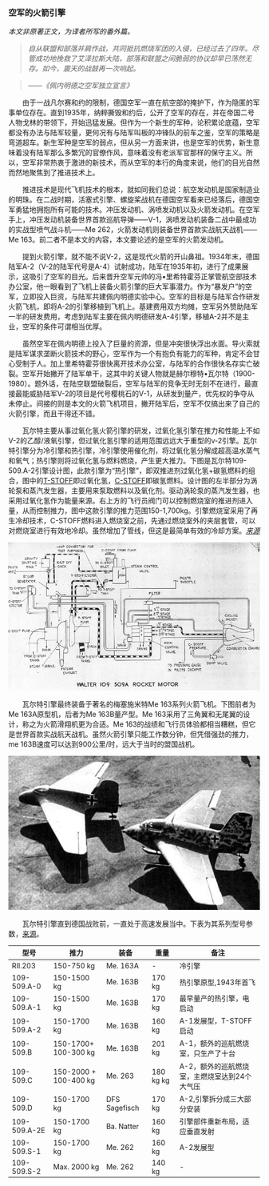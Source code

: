 ### 空军的火箭引擎

*本文非原著正文，为译者所写的番外篇。*

> *自从联盟和部落并肩作战，共同抵抗燃烧军团的入侵，已经过去了四年。尽管成功地挽救了艾泽拉斯大陆，部落和联盟之间脆弱的协议却早已荡然无存。如今，震天的战鼓再一次响起。*

> *——《佩内明德之空军独立宣言》*

　　由于一战凡尔赛和约的限制，德国空军一直在航空部的掩护下，作为隐匿的军事单位存在。直到1935年，纳粹撕毁和约后，公开了空军的存在，并在帝国二号人物戈林的带领下，开始迅猛发展。但作为一个新生的军种，论积累论底蕴，空军都没有办法与陆军较量，更何况有与陆军叫板的冲锋队的前车之鉴，空军的策略是弯道超车。新生军种是空军的弱点，但从另一方面来讲，也是空军的优势，新生意味着没有陆军那么多繁冗的官僚作风，意味着没有老派军官那样的保守主义。所以，空军非常热衷于激进的新技术，而从空军的本行的角度来说，他们的目光自然而然地聚焦到了推进技术上。

　　推进技术是现代飞机技术的根本，就如同我们总说：航空发动机是国家制造业的明珠。在二战时期，活塞式引擎、螺旋桨战机在德国空军看来已经落后，德国空军勇猛地拥抱所有可能的技术。冲压发动机、涡喷发动机以及火箭发动机。在空军手上，冲压发动机装备世界首款巡航导弹——V-1，涡喷发动机装备二战中最成功的实战型喷气战斗机——Me 262，火箭发动机则装备世界首款实战航天战机——Me 163。前二者不是本文的内容，本文要论述的是空军的火箭发动机。

　　提到火箭引擎，就不能不说V-2，这是现代火箭的开山鼻祖。1934年末，德国陆军A-2（V-2的陆军代号是A-4）试射成功，陆军在1935年初，进行了成果展示，这吸引了空军的目光。后来晋升空军元帅的冯•里希特霍芬正掌管航空部技术办公室，他一眼看到了飞机上装备火箭引擎的巨大军事潜力。作为“暴发户”的空军，立即投入巨资，与陆军共建佩内明德实验中心。空军的目标是与陆军合作研发火箭飞机，即将A-2的引擎移植到飞机上。基建费用双方均摊，空军另外赞助陆军一半的研发费用，考虑到陆军主要在佩内明德研发A-4引擎，移植A-2并不是主业，空军的条件可谓相当优厚。

　　虽然空军在佩内明德上投入了巨量的资源，但是冲突很快浮出水面。导火索就是陆军谋求垄断火箭技术的野心，空军作为一个有抱负有能力的军种，肯定不会甘心受制于人。加上里希特霍芬很快离开技术办公室，与陆军的合作很快名存实亡破裂。空军开始撇开了陆军单干，这其中的关键人物就是赫尔穆特•瓦尔特（1900-1980）。题外话，在陆空联盟破裂后，空军与陆军的竞争无时无刻不在进行，最直接最能威胁陆军V-2的项目是代号樱桃石的V-1，从研发到量产，优先权的争夺从未停止。间接的则是本文的火箭飞机项目，撇开陆军后，空军不仅搞出来了自己的火箭引擎，而且干得还不错。

　　瓦尔特主要从事过氧化氢火箭引擎的研发，过氧化氢引擎在推力和性能上不如V-2的乙醇/液氧引擎，但过氧化氢引擎的适用范围远远大于重型的v-2引擎。瓦尔特引擎分为冷引擎和热引擎，冷引擎使用催化剂，将过氧化氢分解成超高温水蒸气和氧气；热引擎则将过氧化氢与燃料燃烧，产生更大推力。下图是瓦尔特109-509.A-2引擎设计图，此款引擎为“热引擎”，即双推进剂过氧化氢+碳氢燃料的组合，图中的[T-STOFF](https://en.wikipedia.org/wiki/T-Stoff)即过氧化氢，[C-STOFF](https://en.wikipedia.org/wiki/C-Stoff)即碳氢燃料。设计图的左半部分为涡轮泵和蒸汽发生器，主要用来泵取燃料以及氧化剂。驱动涡轮泵的蒸汽发生器，也采用过氧化氢作为能量来源。右上方的飞行员阀门可以控制燃烧室的推进剂进入量，从而控制推力，图中这款引擎的推力范围150-1,700kg。引擎燃烧室采用了再生冷却技术，C-STOFF燃料进入燃烧室之前，先通过燃烧室外的夹层套管，可以对燃烧室进行有效地冷却。虽然增加了管线，但这是最简单有效的冷却方案。*[来源](http://www.walterwerke.co.uk/walter/me163b5.htm)*

![瓦尔特509A过氧化氢引擎](../styles/walter_509_a-2_motor.jpg)

　　瓦尔特引擎最终装备于著名的梅塞施米特Me 163系列火箭飞机。下图前者为Me 163A原型机，后者为Me 163B量产型。Me 163采用了三角翼和无尾翼的设计，称之为火箭滑翔机更为合适。Me 163的战绩和飞行员体验都相当糟糕，但它是世界首款实战航天战机。虽然火箭引擎只能工作数分钟，但凭借强劲的推力，me 163B速度可以达到900公里/时，远大于当时的盟国战机。

![梅塞施米特Me 163A/B](Me_163A_163B.png)

　　瓦尔特引擎直到德国战败前，一直处于高速发展当中。下表为其系列型号参数，[来源](http://www.walterwerke.co.uk/walter/motors.htm)。

| 型号   |  	推力   |  	装备   |  	重量   |  	备注   |
| ----   |  ----    |  	-------   |  -------   |  	------- |
| RII.203 |150-750 kg  |  	Me. 163A      |  -     |   冷引擎|
| 109-509.A-0  | 150-1500 kg  |Me. 163B  | 170 kg |   热引擎原型,1943年首飞|
| 109-509.A-1  | 150-1500 kg  |Me. 163B  | 170 kg |   最早量产的热引擎，电启动|
| 109-509.A-2  | 150-1700 kg  |Me. 163B  | 160 kg |   A-1发展型，T-STOFF启动|
| 109-509.B  | 150-1700+ 100-300 kg  |Me. 163B  | 201 kg |   A-1，额外的巡航燃烧室，只生产了十台|
| 109-509.C  | 150-2000 + 100-400 kg |Me. 263  | 180 kg  kg |   A-2，额外的巡航燃烧室，主燃烧室达到24个大气压|
| 109-509.D  | 150-1700 kg  |DFS Sagefisch   | 170 kg |A-2,引擎拆分成三大部分安装   |
| 109-509.A-2E  | 150-1700 kg  |Ba. Natter    | 160 kg | 引擎部件重新布局，适应垂直发射  |
| 109-509.S-1   | 150-1700 kg  |Me. 262  | 160 kg |   A-2发展型 |
| 109-509.S-2   | Max. 2000 kg |Me. 262  | 140 kg |   - |

